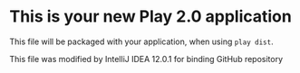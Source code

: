 This is your new Play 2.0 application
=====================================

This file will be packaged with your application, when using `play dist`.

This file was modified by IntelliJ IDEA 12.0.1 for binding GitHub repository